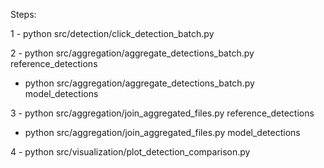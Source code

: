 Steps:

1 - python src/detection/click_detection_batch.py 

2 - python src/aggregation/aggregate_detections_batch.py reference_detections
  - python src/aggregation/aggregate_detections_batch.py model_detections 

3 - python src/aggregation/join_aggregated_files.py reference_detections
  - python src/aggregation/join_aggregated_files.py model_detections

4 - python src/visualization/plot_detection_comparison.py